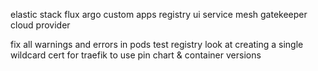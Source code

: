 elastic stack
flux
argo
custom apps
registry ui
service mesh
gatekeeper
cloud provider

fix all warnings and errors in pods
test registry
look at creating a single wildcard cert for traefik to use
pin chart & container versions
